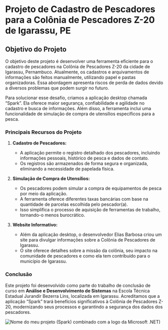 Projeto de Cadastro de Pescadores para a Colônia de Pescadores Z-20 de Igarassu, PE
===================================================================================

Objetivo do Projeto
-------------------

O objetivo deste projeto é desenvolver uma ferramenta eficiente para o cadastro de pescadores na Colônia de Pescadores Z-20 da cidade de Igarassu, Pernambuco. Atualmente, os cadastros e arquivamentos de informações são feitos manualmente, utilizando papel e pastas organizadoras. Essa abordagem apresenta riscos de perda de dados devido a diversos problemas que podem surgir no futuro.

Para solucionar esse desafio, criamos a aplicação desktop chamada “Spark”. Ela oferece maior segurança, confiabilidade e agilidade no cadastro e busca de informações. Além disso, a ferramenta inclui uma funcionalidade de simulação de compra de utensílios específicos para a pesca.

### Principais Recursos do Projeto

1. **Cadastro de Pescadores:**
   
   * A aplicação permite o registro detalhado dos pescadores, incluindo informações pessoais, histórico de pesca e dados de contato.
   * Os registros são armazenados de forma segura e organizada, eliminando a necessidade de papelada física.

2. **Simulação de Compra de Utensílios:**
   
   * Os pescadores podem simular a compra de equipamentos de pesca por meio da aplicação.
   * A ferramenta oferece diferentes taxas bancárias com base na quantidade de parcelas escolhida pelo pescador(a).
   * Isso simplifica o processo de aquisição de ferramentas de trabalho, tornando-o menos burocrático.

3. **Website Informativo:**
   
   * Além da aplicação desktop, o desenvolvedor Elias Barbosa criou um site para divulgar informações sobre a Colônia de Pescadores de Igarassu.
   * O site oferece detalhes sobre a missão da colônia, seu impacto na comunidade de pescadores e como ela tem contribuído para o município de Igarassu.

### Conclusão

Este projeto foi desenvolvido como parte do trabalho de conclusão de curso em **Análise e Desenvolvimento de Sistemas** na Escola Técnica Estadual Jurandir Bezerra Lins, localizada em Igarassu. Acreditamos que a aplicação “Spark” trará benefícios significativos à Colônia de Pescadores Z-20, modernizando seus processos e garantindo a segurança dos dados dos pescadores.

![Nome do meu projeto (Spark) combinado com a logo da Microsoft .NET)](https://th.bing.com/th/id/OIG1.zydicSdpAKCWRLbF9crK?pid=ImgGn "Logo Spark + Microsoft .NET")
